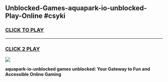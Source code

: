 
## Unblocked-Games-aquapark-io-unblocked-Play-Online #csyki
<h3>
<a href="https://news.freeplayer.one?title=aquapark-io-unblocked&ref=3">CLICK TO PLAY</a></h3>
<hr>

<h3>
<a href="https://news.freeplayer.one?title=aquapark-io-unblocked&ref=3">CLICK 2 PLAY</a>
  
</h3>

<a href="https://news.freeplayer.one?title=aquapark-io-unblocked&ref=3"><img src="https://clearcache.store/games.png"></a>


**aquapark-io-unblocked games unblocked: Your Gateway to Fun and Accessible Online Gaming**
